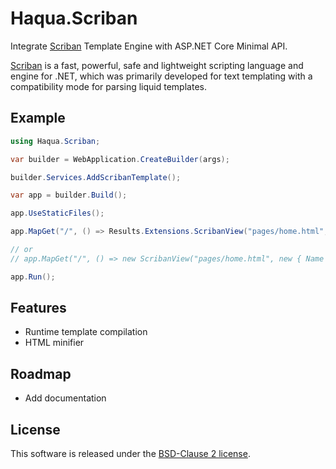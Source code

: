 # Haqua.Scriban

Integrate [Scriban](https://github.com/scriban/scriban) Template Engine with ASP.NET Core Minimal API.

[Scriban](https://github.com/scriban/scriban) is a fast, powerful, safe and lightweight scripting language and engine for .NET, which was primarily developed for text templating with a compatibility mode for parsing liquid templates.

## Example
```csharp
using Haqua.Scriban;

var builder = WebApplication.CreateBuilder(args);

builder.Services.AddScribanTemplate();

var app = builder.Build();

app.UseStaticFiles();

app.MapGet("/", () => Results.Extensions.ScribanView("pages/home.html", new { Name = "Scriban Template" }));

// or
// app.MapGet("/", () => new ScribanView("pages/home.html", new { Name = "Scriban Template" }));

app.Run();
```

## Features
- Runtime template compilation
- HTML minifier

## Roadmap
- Add documentation

## License
This software is released under the [BSD-Clause 2 license](https://opensource.org/licenses/BSD-2-Clause).
